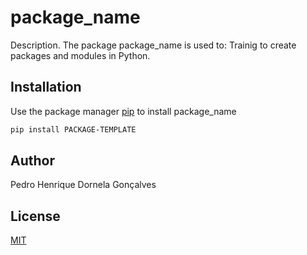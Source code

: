 # package_name

Description. 
The package package_name is used to:
	Trainig to create packages and modules in Python. 
		

## Installation

Use the package manager [pip](https://pip.pypa.io/en/stable/) to install package_name

```bash
pip install PACKAGE-TEMPLATE
```

## Author
Pedro Henrique Dornela Gonçalves

## License
[MIT](https://choosealicense.com/licenses/mit/)
